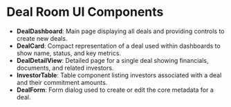 # Deal Room UI Components

- **DealDashboard**: Main page displaying all deals and providing controls to create new deals.
- **DealCard**: Compact representation of a deal used within dashboards to show name, status, and key metrics.
- **DealDetailView**: Detailed page for a single deal showing financials, documents, and related investors.
- **InvestorTable**: Table component listing investors associated with a deal and their commitment amounts.
- **DealForm**: Form dialog used to create or edit the core metadata for a deal.
